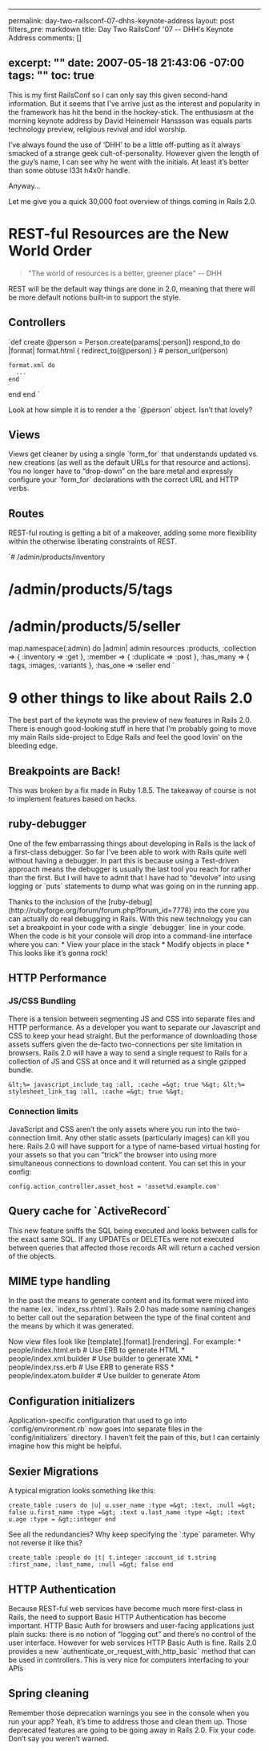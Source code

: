 ----- 
permalink: day-two-railsconf-07-dhhs-keynote-address
layout: post
filters_pre: markdown
title: Day Two RailsConf '07 -- DHH's Keynote Address
comments: []

excerpt: ""
date: 2007-05-18 21:43:06 -07:00
tags: ""
toc: true
-----
This is my first RailsConf so I can only say this given second-hand information. But it seems that I've arrive just as the interest and popularity in the framework has hit the bend in the hockey-stick. The enthusiasm at the morning keynote address by David Heinemeir Hanssson was equals parts technology preview, religious revival and idol worship.

<p>I&#8217;ve always found the use of &#8216;DHH&#8217; to be a little off-putting as it always smacked of a strange geek cult-of-personality. However given the length of the guy&#8217;s name, I can see why he went with the initials. At least it&#8217;s better than some obtuse l33t h4x0r handle.


<p>Anyway&#8230;


<p>Let me give you a quick 30,000 foot overview of things coming in Rails 2.0.


<h1 id="rest_ful_resources_are_the_new_world_order">REST-ful Resources are the New World Order</h1>

<blockquote>"The world of resources is a better, greener place" -- DHH
</blockquote>

<p>REST will be the default way things are done in 2.0, meaning that there will be more default notions built-in to support the style.


<h2 id="controllers">Controllers</h2>

`def create
  @person = Person.create(params[:person])
  respond_to do |format|
    format.html { redirect_to(@person) }  # person_url(person)

    format.xml do
      ...
    end
  end
end
`</pre>

<p>Look at how simple it is to render a the `@person` object. Isn&#8217;t that lovely?


<h2 id="views">Views</h2>

<p>Views get cleaner by using a single `form_for` that understands updated vs. new creations (as well as the default URLs for that resource and actions). You no longer have to &#8220;drop-down&#8221; on the bare metal and expressly configure your `form_for` declarations with the correct URL and HTTP verbs.


<h2 id="routes">Routes</h2>

<p>REST-ful routing is getting a bit of a makeover, adding some more flexibility within the otherwise liberating constraints of REST.


`# /admin/products/inventory
# /admin/products/5/tags
# /admin/products/5/seller
map.namespace(:admin) do |admin|
  admin.resources :products,
    :collection =&gt; { :inventory =&gt; :get },
    :member =&gt; { :duplicate =&gt; :post },
    :has_many =&gt; { :tags, :images, :variants },
    :has_one =&gt; :seller
end
`</pre>

<h1 id="9_other_things_to_like_about_rails_20">9 other things to like about Rails 2.0</h1>

<p>The best part of the keynote was the preview of new features in Rails 2.0. There is enough good-looking stuff in here that I&#8217;m probably going to move my main Rails side-project to Edge Rails and feel the good lovin&#8217; on the bleeding edge.


<h2 id="breakpoints_are_back">Breakpoints are Back!</h2>

<p>This was broken by a fix made in Ruby 1.8.5. The takeaway of course is not to implement features based on hacks.


<h2 id="ruby_debugger">ruby-debugger</h2>

<p>One of the few embarrassing things about developing in Rails is the lack of a first-class debugger. So far I&#8217;ve been able to work with Rails quite well without having a debugger. In part this is because using a Test-driven approach means the debugger is usually the last tool you reach for rather than the first. But I will have to admit that I have had to &#8220;devolve&#8221; into using logging or `puts` statements to dump what was going on in the running app.


<p>Thanks to the inclusion of the [ruby-debug](http://rubyforge.org/forum/forum.php?forum_id=7778) into the core you can actually do real debugging in Rails. With this new technology you can set a breakpoint in your code with a single `debugger` line in your code. When the code is hit your console will drop into a command-line interface where you can:
  * View your place in the stack
  * Modify objects in place
  * This looks like it&#8217;s gonna rock!


<h2 id="http_performance">HTTP Performance</h2>

<h3 id="js_css_bundling">JS/CSS Bundling</h3>

<p>There is a tension between segmenting JS and CSS into separate files and HTTP performance. As a developer you want to separate our Javascript and CSS to keep your head straight. But the performance of downloading those assets suffers given the de-facto two-connections per site limitation in browsers. Rails 2.0 will have a way to send a single request to Rails for a collection of JS and CSS at once and it will returned as a single gzipped bundle.


`&lt;%= javascript_include_tag :all, :cache =&gt; true %&gt;
&lt;%= stylesheet_link_tag :all, :cache =&gt; true %&gt;
`</pre>

<h3 id="connection_limits">Connection limits</h3>

<p>JavaScript and CSS aren&#8217;t the only assets where you run into the two-connection limit. Any other static assets (particularly images) can kill you here. Rails 2.0 will have support for a type of name-based virtual hosting for your assets so that you can &#8221;trick&#8221; the browser into using more simultaneous connections to download content. You can set this in your config:


`config.action_controller.asset_host = 'asset%d.example.com'
`</pre>

<h2 id="query_cache_for_activerecord">Query cache for `ActiveRecord`</h2>

<p>This new feature sniffs the SQL being executed and looks between calls for the exact same SQL. If any UPDATEs or DELETEs were not executed between queries that affected those records AR will return a cached version of the objects.


<h2 id="mime_type_handling">MIME type handling</h2>

<p>In the past the means to generate content and its format were mixed into the name (ex. `index_rss.rhtml`). Rails 2.0 has made some naming changes to better call out the separation between the type of the final content and the means by which it was generated.


<p>Now view files look like [template].[format].[rendering]. For example:
    * people/index.html.erb  # Use ERB to generate HTML
    * people/index.xml.builder  # Use builder to generate XML
    * people/index.rss.erb  # Use ERB to generate RSS
    * people/index.atom.builder  # Use builder to generate Atom


<h2 id="configuration_initializers">Configuration initializers</h2>

<p>Application-specific configuration that used to go into `config/environment.rb` now goes into separate files in the `config/initializers` directory. I haven&#8217;t felt the pain of this, but I can certainly imagine how this might be helpful.


<h2 id="sexier_migrations">Sexier Migrations</h2>

<p>A typical migration looks something like this:


`create_table :users do |u|
  u.user_name :type =&gt; :text, :null =&gt; false
  u.first_name :type =&gt; :text
  u.last_name :type =&gt; :text
  u.age :type = &gt;:integer
end
`</pre>

<p>See all the redundancies? Why keep specifying the `:type` parameter. Why not reverse it like this?


`create_table :people do |t|
  t.integer :account_id
  t.string :first_name, :last_name, :null =&gt; false
end
`</pre>

<h2 id="http_authentication">HTTP Authentication</h2>

<p>Because REST-ful web services have become much more first-class in Rails, the need to support Basic HTTP Authentication has become important. HTTP Basic Auth for browsers and user-facing applications just plain sucks: there is no notion of &#8220;logging out&#8221; and there&#8217;s no control of the user interface. However for web services HTTP Basic Auth is fine. Rails 2.0 provides a new `authenticate_or_request_with_http_basic` method that can be used in controllers. This is very nice for computers interfacing to your APIs


<h2 id="spring_cleaning">Spring cleaning</h2>

<p>Remember those deprecation warnings you see in the console when you run your app? Yeah, it&#8217;s time to address those and clean them up. Those deprecated features are going to be going away in Rails 2.0. Fix your code. Don&#8217;t say you weren&#8217;t warned.
